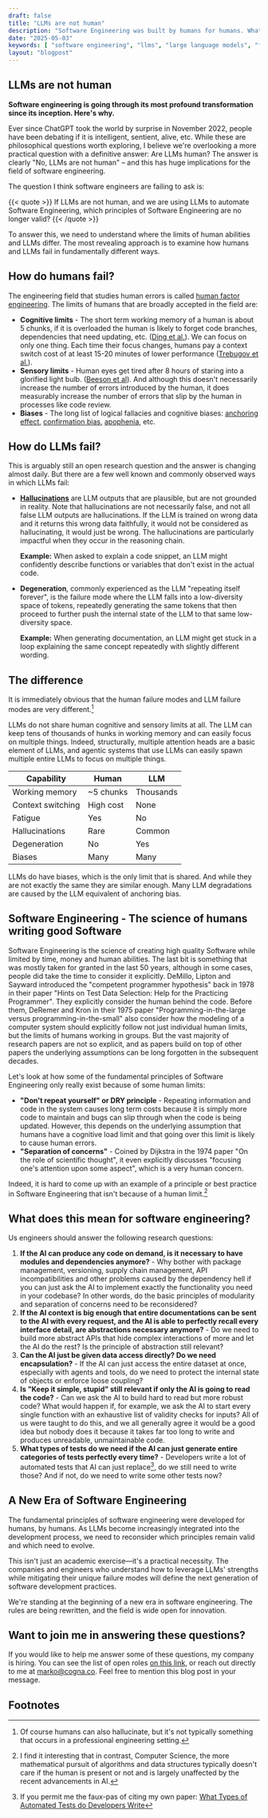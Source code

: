 ```yaml
---
draft: false
title: "LLMs are not human"
description: "Software Engineering was built by humans for humans. What happens when non-humans get involved?"
date: "2025-05-03"
keywords: [ "software engineering", "llms", "large language models", "failure analysis", "how LLMs fail", "how humans fail", "difference between LLMs and humans", "AI in software development"]
layout: "blogpost"
---
```

## LLMs are not human

**Software engineering is going through its most profound transformation since its inception. Here's why.**

Ever since ChatGPT took the world by surprise in November 2022, people have been debating if it is
intelligent, sentient, alive, etc. While these are philosophical questions worth exploring, I
believe we're overlooking a more practical question with a definitive answer: Are LLMs human? The
answer is clearly "No, LLMs are not human" – and this has huge implications for the field of
software engineering.

The question I think software engineers are failing to ask is:

{{< quote >}} If LLMs are not human, and we are using LLMs to automate Software Engineering, which
principles of Software Engineering are no longer valid? {{< /quote >}}

To answer this, we need to understand where the limits of human abilities and LLMs differ. The most
revealing approach is to examine how humans and LLMs fail in fundamentally different ways.

## How do humans fail?

The engineering field that studies human errors is called [human factor
engineering](https://en.wikipedia.org/wiki/Ergonomics). The limits of humans that are broadly
accepted in the field are:

*  **Cognitive limits** - The short term working memory of a human is about 5 chunks, if it is
   overloaded the human is likely to forget code branches, dependencies that need updating, etc.
   ([Ding et al.](https://journals.sagepub.com/doi/pdf/10.1177/21582440241305082?utm_source=chatgpt.com)).
   We can focus on only one thing. Each time their focus changes, humans pay a context switch cost of
   at least 15-20 minutes of lower performance ([Trebugov et al.](https://dl.acm.org/doi/abs/10.1145/3084100.3084116)).
*  **Sensory limits** - Human eyes get tired after 8 hours of staring into a glorified light bulb.
   ([Beeson et al](https://www.sciencedirect.com/science/article/pii/S2451958824001222?utm_source=chatgpt.com)).
   And although this doesn't necessarily increase the number of errors introduced by the human, it
   does measurably increase the number of errors that slip by the human in processes like code
   review.
*  **Biases** - The long list of logical fallacies and cognitive biases: [anchoring effect](https://en.wikipedia.org/wiki/Anchoring_effect),
   [confirmation bias](https://en.wikipedia.org/wiki/Confirmation_bias), [apophenia](https://en.wikipedia.org/wiki/Apophenia), etc.

## How do LLMs fail?

This is arguably still an open research question and the answer is changing almost daily. But there
are a few well known and commonly observed ways in which LLMs fail:

*  **[Hallucinations](https://en.wikipedia.org/wiki/Hallucination_(artificial_intelligence))** are
   LLM outputs that are plausible, but are not grounded in reality. Note that hallucinations are not
   necessarily false, and not all false LLM outputs are hallucinations. If the LLM is trained on
   wrong data and it returns this wrong data faithfully, it would not be considered as
   hallucinating, it would just be wrong. The hallucinations are particularly impactful when they
   occur in the reasoning chain.

   **Example:** When asked to explain a code snippet, an LLM might confidently describe functions or
   variables that don't exist in the actual code.

*  **Degeneration**, commonly experienced as the LLM "repeating itself forever", is the failure mode
   where the LLM falls into a low-diversity space of tokens, repeatedly generating the same tokens
   that then proceed to further push the internal state of the LLM to that same low-diversity space.

   **Example:** When generating documentation, an LLM might get stuck in a loop explaining the same
   concept repeatedly with slightly different wording.

## The difference

It is immediately obvious that the human failure modes and LLM failure modes are very different.[^3]

LLMs do not share human cognitive and sensory limits at all. The LLM can keep tens of thousands
of hunks in working memory and can easily focus on multiple things. Indeed, structurally, multiple
attention heads are a basic element of LLMs, and agentic systems that use LLMs can easily spawn
multiple entire LLMs to focus on multiple things.

| Capability         | Human      | LLM        |
|--------------------|------------|------------|
| Working memory     | ~5 chunks  | Thousands  |
| Context switching  | High cost  | None       |
| Fatigue            | Yes        | No         |
| Hallucinations     | Rare       | Common     |
| Degeneration       | No         | Yes        |
| Biases             | Many       | Many       |

LLMs do have biases, which is the only limit that is shared. And while they are not exactly the same
they are similar enough. Many LLM degradations are caused by the LLM equivalent of anchoring bias.

## Software Engineering - The science of humans writing good Software

Software Engineering is the science of creating high quality Software while limited by time, money
and human abilities. The last bit is something that was mostly taken for granted in the last 50
years, although in some cases, people did take the time to consider it explicitly. DeMillo, Lipton
and Sayward introduced the "competent programmer hypothesis" back in 1978 in their paper "Hints on
Test Data Selection: Help for the Practicing Programmer". They explicitly consider the human behind
the code. Before them, DeRemer and Kron in their 1975 paper "Programming-in-the-large versus
programming-in-the-small" also consider how the modeling of a computer system should explicitly
follow not just individual human limits, but the limits of humans working in groups. But the vast
majority of research papers are not so explicit, and as papers build on top of other papers the
underlying assumptions can be long forgotten in the subsequent decades.

Let's look at how some of the fundamental principles of Software Engineering only really exist
because of some human limits:

*  **"Don't repeat yourself" or DRY principle** - Repeating information and code in the system
   causes long term costs because it is simply more code to maintain and bugs can slip through when
   the code is being updated. However, this depends on the underlying assumption that humans have a
   cognitive load limit and that going over this limit is likely to cause human errors.
*  **"Separation of concerns"** - Coined by Dijkstra in the 1974 paper "On the role of scientific
   thought", it even explicitly discusses "focusing one's attention upon some aspect", which is a
   very human concern.

Indeed, it is hard to come up with an example of a principle or best practice in Software
Engineering that isn't because of a human limit.[^1]

## What does this mean for software engineering?

Us engineers should answer the following research questions:

1.  **If the AI can produce any code on demand, is it necessary to have modules and dependencies
    anymore?** - Why bother with package management, versioning, supply chain management, API
    incompatibilities and other problems caused by the dependency hell if you can just ask the AI
    to implement exactly the functionality you need in your codebase? In other words, do the
    basic principles of modularity and separation of concerns need to be reconsidered?
1.  **If the AI context is big enough that entire documentations can be sent to the AI with every
    request, and the AI is able to perfectly recall every interface detail, are abstractions
    necessary anymore?** - Do we need to build more abstract APIs that hide complex interactions
    of more and let the AI do the rest? Is the principle of abstraction still relevant?
1.  **Can the AI just be given data access directly? Do we need encapsulation?** - If the AI can
    just access the entire dataset at once, especially with agents and tools, do we need to
    protect the internal state of objects or enforce loose coupling?
1.  **Is "Keep it simple, stupid" still relevant if only the AI is going to read the code?** - Can
    we ask the AI to build hard to read but more robust code? What would happen if, for example,
    we ask the AI to start every single function with an exhaustive list of validity checks for
    inputs? All of us were taught to do this, and we all generally agree it would be a good idea
    but nobody does it because it takes far too long to write and produces unreadable,
    unmaintainable code.
1.  **What types of tests do we need if the AI can just generate entire categories of tests
    perfectly every time?** - Developers write a lot of automated tests that AI can just
    replace[^2], do we still need to write those? And if not, do we need to write some other
    tests now?

## A New Era of Software Engineering

The fundamental principles of software engineering were developed for humans, by humans. As LLMs
become increasingly integrated into the development process, we need to reconsider which principles
remain valid and which need to evolve.

This isn't just an academic exercise—it's a practical necessity. The companies and engineers who
understand how to leverage LLMs' strengths while mitigating their unique failure modes will define
the next generation of software development practices.

We're standing at the beginning of a new era in software engineering. The rules are being rewritten,
and the field is wide open for innovation.

## Want to join me in answering these questions?

If you would like to help me answer some of these questions, my company is hiring. You can see the
list of open roles [on this link](https://www.cogna.co/careers), or reach out directly to me at
[marko@cogna.co](mailto:marko@cogna.co). Feel free to mention this blog post in your message.

## Footnotes

[^1]: I find it interesting that in contrast, Computer Science, the more mathematical pursuit of
algorithms and data structures typically doesn't care if the human is present or not and is largely
unaffected by the recent advancements in AI.

[^2]: If you permit me the faux-pas of citing my own paper: [What Types of Automated Tests do
    Developers
    Write](https://conf.researchr.org/details/ast-2025/ast-2025-papers/6/What-Types-of-Automated-Tests-do-Developers-Write-)

[^3]: Of course humans can also hallucinate, but it's not typically something that occurs in a professional engineering setting.
